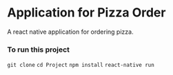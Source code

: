 # Application for Pizza Order

A react native application for ordering pizza.

### To run this project 

`git clone`
`cd Project`
`npm install`
`react-native run`
